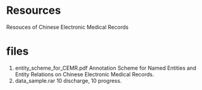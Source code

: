 # Resources
Resouces of Chinese Electronic Medical Records

# files
1. entity_scheme_for_CEMR.pdf
	Annotation Scheme for Named Entities and Entity Relations on Chinese Electronic Medical Records.
2. data_sample.rar
	10 discharge, 10 progress.
